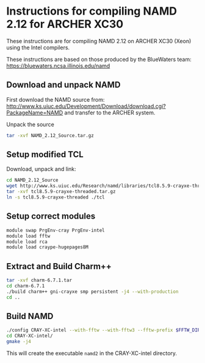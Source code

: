 Instructions for compiling NAMD 2.12 for ARCHER XC30
====================================================

These instructions are for compiling NAMD 2.12 on ARCHER XC30 (Xeon) using the Intel compilers.

These instructions are based on those produced by the BlueWaters team: https://bluewaters.ncsa.illinois.edu/namd

Download and unpack NAMD
------------------------

First download the NAMD source from: http://www.ks.uiuc.edu/Development/Download/download.cgi?PackageName=NAMD
and transfer to the ARCHER system.

Unpack the source

```bash
tar -xvf NAMD_2.12_Source.tar.gz
```

Setup modified TCL
------------------

Download, unpack and link:

```bash
cd NAMD_2.12_Source
wget http://www.ks.uiuc.edu/Research/namd/libraries/tcl8.5.9-crayxe-threaded.tar.gz
tar -xvf tcl8.5.9-crayxe-threaded.tar.gz
ln -s tcl8.5.9-crayxe-threaded ./tcl
```

Setup correct modules
---------------------

```bash
module swap PrgEnv-cray PrgEnv-intel
module load fftw
module load rca
module load craype-hugepages8M
```

Extract and Build Charm++
--------------------------

```bash
tar -xvf charm-6.7.1.tar
cd charm-6.7.1
./build charm++ gni-crayxe smp persistent -j4 --with-production
cd ..
```


Build NAMD
----------

```bash
./config CRAY-XC-intel --with-fftw --with-fftw3 --fftw-prefix $FFTW_DIR/.. --charm-arch gni-crayxe-persistent-smp
cd CRAY-XC-intel/
gmake -j4
```

This will create the executable `namd2` in the CRAY-XC-intel directory.

